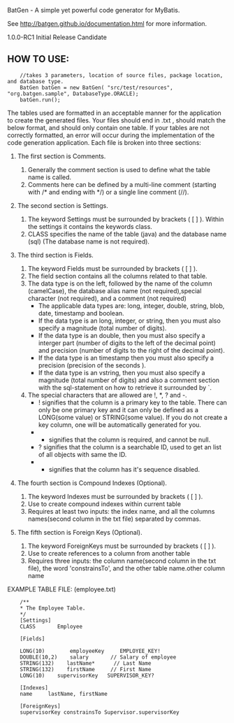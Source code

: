 BatGen - A simple yet powerful code generator for MyBatis.

See http://batgen.github.io/documentation.html for more information.

1.0.0-RC1 Initial Release Candidate


## HOW TO USE:
```
    //takes 3 parameters, location of source files, package location, and database type.
    BatGen batGen = new BatGen( "src/test/resources", "org.batgen.sample", DatabaseType.ORACLE);
    batGen.run();
```

The tables used are formatted in an acceptable manner for the application to create the generated files. Your files should end in .txt , should match the below format, and should only contain one table. If your tables are not correctly formatted, an error will occur during the implementation of the code generation application. Each file is broken into three sections:

1. The first section is Comments.
   1. Generally the comment section is used to define what the table name is called.
   2. Comments here can be defined by a multi-line comment (starting with /* and ending with */) or a single line comment (//).
2. The second section is Settings.
   1. The keyword Settings must be surrounded by brackets ( [ ] ). Within the settings it contains the keywords class.
   3. CLASS specifies the name of the table (java) and the database name (sql) (The database name is not required).
3. The third section is Fields.
   1. The keyword Fields must be surrounded by brackets ( [ ] ).
   2. The field section contains all the columns related to that table.
   3. The data type is on the left, followed by the name of the column (camelCase), the database alias name (not required),special character (not required), and a comment (not required)
      * The applicable data types are: long, integer, double, string, blob, date, timestamp and boolean.
      * If the data type is an long, integer, or string, then you must also specify a magnitude  (total number of digits).
      * If the data type is an double, then you must also specify a interger part (number of digits to the left of the decimal point) and precision (number of digits to the right of the decimal point).
      * If the data type is an timestamp then you must also specify a precision (precision of the seconds ).
      * If the data type is an vstring, then you must also specify a magnitude (total number of digits) and also a comment section with the sql-statement on how to retrieve it surrounded by `. 
   4. The special characters that are allowed are !, *, ? and -.
      * ! signifies that the column is a primary key to the table. There can only be one primary key and it can only be              defined as a LONG(some value) or STRING(some value). If you do not create a key column, one will be automatically            generated for you.
      * * signifies that the column is required, and cannot be null.
      * ? signifies that the column is a searchable ID, used to get an list of all objects with same the ID.
      * - signifies that the column has it's sequence disabled.
4. The fourth section is Compound Indexes (Optional).
    1. The keyword Indexes must be surrounded by brackets ( [ ] ).
    2. Use to create compound indexes within current table
    3. Requires at least two inputs: the index name, and all the columns names(second column in the txt file) separated by commas.

5. The fifth section is Foreign Keys (Optional).
    1. The keyword ForeignKeys must be surrounded by brackets ( [ ] ).
    2. Use to create references to a column from another table
    3. Requires three inputs: the column name(second column in the txt file), the word 'constrainsTo', and the other table name.other column name

EXAMPLE TABLE FILE: (employee.txt)
```
    /**
    * The Employee Table.
    */
    [Settings]
    CLASS       Employee
    
    [Fields]
    
    LONG(10)        employeeKey     EMPLOYEE_KEY!
    DOUBLE(10,2)    salary       // Salary of employee
    STRING(132)    lastName*      // Last Name
    STRING(132)    firstName     // First Name
    LONG(10)    supervisorKey   SUPERVISOR_KEY?
    
    [Indexes]
    name     lastName, firstName

    [ForeignKeys]
    supervisorKey constrainsTo Supervisor.supervisorKey
```

